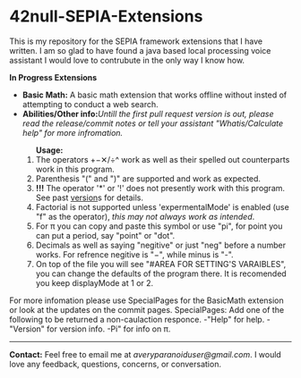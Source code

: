 # 42null-SEPIA-Extensions
This is my repository for the SEPIA framework extensions that I have written. I am so glad to have found a java based local processing voice assistant I would love to contrubute in the only way I know how.

<p><b>In Progress Extensions</b>
<ul>
<li><b>Basic Math:</b> A basic math extension that works offline without insted of attempting to conduct a web search.</li>
    <li><b>Abilities/Other info:</b><i>Untill the first pull request version is out, please read the release/commit notes or tell your assistant "Whatis/Calculate help" for more infromation.</i></li>
      <ol><b>Usage:</b>
        <li>The operators +−✕/÷^ work as well as their spelled out counterparts work in this program.</li>
        <li>Parenthesis "(" and ")" are supported and work as expected.</li>
        <li><b>!!!</b> The operator '*' or '!' does not presently work with this program. See past 
<a href="https://github.com/42null/42null-SEPIA-Extensions/commit/e32e8180075e8335b8565f68b184c61a82f01af7" target="_blank">version</a>s for details.</li>
        <li>Factorial is not supported unless 'expermentalMode' is enabled (use "f" as the operator),<i> this may not always work as intended</i>.</li>
        <li>For π you can copy and paste this symbol or use "pi", for point you can put a period, say "point" or "dot".</li>
        <li>Decimals as well as saying "negitive" or just "neg" before a number works. For refrence negitive is "−", while minus is "-".</li>
        <li>On top of the file you will see "#AREA FOR SETTING'S VARAIBLES", you can change the defaults of the program there. It is recomended you keep displayMode at 1 or 2.</li></p>
        </ol>
    </ul>
</ul>

For more infomation please use SpecialPages for the BasicMath extension or look at the updates on the commit pages.
SpecialPages: Add one of the following to be returned a non-caulaction responce.
-"Help" for help.
-"Version" for version info.
-Pi" for info on π.

<hr size="2">
<p><b>Contact:</b> Feel free to email me at <i>averyparanoiduser@gmail.com</i>. I would love any feedback, questions, concerns, or conversation.</p>
